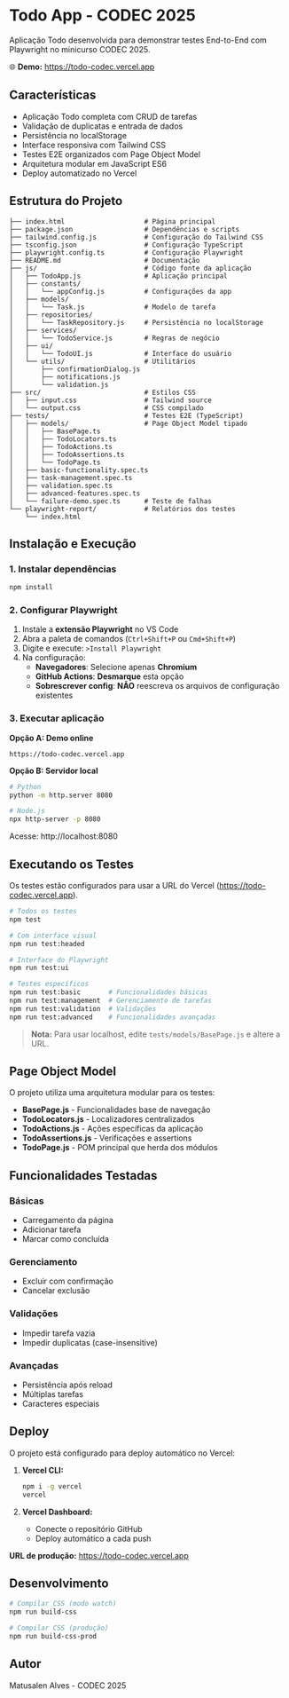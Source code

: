 # Todo App - CODEC 2025

Aplicação Todo desenvolvida para demonstrar testes End-to-End com Playwright no minicurso CODEC 2025.

🌐 **Demo:** https://todo-codec.vercel.app

## Características

- Aplicação Todo completa com CRUD de tarefas
- Validação de duplicatas e entrada de dados
- Persistência no localStorage
- Interface responsiva com Tailwind CSS
- Testes E2E organizados com Page Object Model
- Arquitetura modular em JavaScript ES6
- Deploy automatizado no Vercel

## Estrutura do Projeto

```
├── index.html                    # Página principal
├── package.json                  # Dependências e scripts
├── tailwind.config.js            # Configuração do Tailwind CSS
├── tsconfig.json                 # Configuração TypeScript
├── playwright.config.ts          # Configuração Playwright
├── README.md                     # Documentação
├── js/                           # Código fonte da aplicação
│   ├── TodoApp.js                # Aplicação principal
│   ├── constants/
│   │   └── appConfig.js          # Configurações da app
│   ├── models/
│   │   └── Task.js               # Modelo de tarefa
│   ├── repositories/
│   │   └── TaskRepository.js     # Persistência no localStorage
│   ├── services/
│   │   └── TodoService.js        # Regras de negócio
│   ├── ui/
│   │   └── TodoUI.js             # Interface do usuário
│   └── utils/                    # Utilitários
│       ├── confirmationDialog.js
│       ├── notifications.js
│       └── validation.js
├── src/                          # Estilos CSS
│   ├── input.css                 # Tailwind source
│   └── output.css                # CSS compilado
├── tests/                        # Testes E2E (TypeScript)
│   ├── models/                   # Page Object Model tipado
│   │   ├── BasePage.ts
│   │   ├── TodoLocators.ts
│   │   ├── TodoActions.ts
│   │   ├── TodoAssertions.ts
│   │   └── TodoPage.ts
│   ├── basic-functionality.spec.ts
│   ├── task-management.spec.ts
│   ├── validation.spec.ts
│   ├── advanced-features.spec.ts
│   └── failure-demo.spec.ts      # Teste de falhas
└── playwright-report/            # Relatórios dos testes
    └── index.html
```

## Instalação e Execução

### 1. Instalar dependências
```bash
npm install
```

### 2. Configurar Playwright
1. Instale a **extensão Playwright** no VS Code
2. Abra a paleta de comandos (`Ctrl+Shift+P` ou `Cmd+Shift+P`)
3. Digite e execute: `>Install Playwright`
4. Na configuração:
   - **Navegadores**: Selecione apenas **Chromium**
   - **GitHub Actions**: **Desmarque** esta opção
   - **Sobrescrever config**: **NÃO** reescreva os arquivos de configuração existentes

### 3. Executar aplicação

**Opção A: Demo online**
```
https://todo-codec.vercel.app
```

**Opção B: Servidor local**
```bash
# Python
python -m http.server 8080

# Node.js
npx http-server -p 8080
```

Acesse: http://localhost:8080

## Executando os Testes

Os testes estão configurados para usar a URL do Vercel (https://todo-codec.vercel.app).

```bash
# Todos os testes
npm test

# Com interface visual
npm run test:headed

# Interface do Playwright
npm run test:ui

# Testes específicos
npm run test:basic       # Funcionalidades básicas
npm run test:management  # Gerenciamento de tarefas
npm run test:validation  # Validações
npm run test:advanced    # Funcionalidades avançadas
```

> **Nota:** Para usar localhost, edite `tests/models/BasePage.js` e altere a URL.

## Page Object Model

O projeto utiliza uma arquitetura modular para os testes:

- **BasePage.js** - Funcionalidades base de navegação
- **TodoLocators.js** - Localizadores centralizados
- **TodoActions.js** - Ações específicas da aplicação
- **TodoAssertions.js** - Verificações e assertions
- **TodoPage.js** - POM principal que herda dos módulos

## Funcionalidades Testadas

### Básicas
- Carregamento da página
- Adicionar tarefa
- Marcar como concluída

### Gerenciamento
- Excluir com confirmação
- Cancelar exclusão

### Validações
- Impedir tarefa vazia
- Impedir duplicatas (case-insensitive)

### Avançadas
- Persistência após reload
- Múltiplas tarefas
- Caracteres especiais

## Deploy

O projeto está configurado para deploy automático no Vercel:

1. **Vercel CLI:**
   ```bash
   npm i -g vercel
   vercel
   ```

2. **Vercel Dashboard:**
   - Conecte o repositório GitHub
   - Deploy automático a cada push

**URL de produção:** https://todo-codec.vercel.app

## Desenvolvimento

```bash
# Compilar CSS (modo watch)
npm run build-css

# Compilar CSS (produção)
npm run build-css-prod
```

## Autor

Matusalen Alves - CODEC 2025

